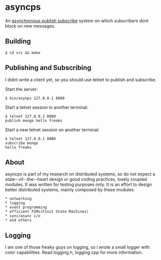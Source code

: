 asyncps
=======

An [asynchronous publish subscribe](http://en.wikipedia.org/wiki/Publish%E2%80%93subscribe_pattern) system on which subscribers dont block
on new messages.


## Building
    $ cd src && make


## Publishing and Subscribing
I didnt write a client yet, so
you should use telnet to publish and subscribe.

Start the server:

    $ bin/asynps 127.0.0.1 8080

Start a telnet session in another terminal:

    $ telnet 127.0.0.1 8080
    publish mongo hello freaks


Start a new telnet session on another terminal:

    $ telnet 127.0.0.1 8080
    subscribe mongo
    hello freaks

## About
asyncps is part of my research on distributed systems, so do not
expect a state--of--the--heart design or good coding practices, 
losely coupled modules. It was written for testing purposes only.
It is an effort to design better distributed systems, mainly
composed by these modules:

    * networking
    * logging
    * event programming
    * efficient FSMs(Finit State Machines)
    * sync/async i/o
    * and others

## Logging
I am one of those freaky guys on logging, so i wrote
a small logger with color capabilities.
Read logging.h, logging.cpp
for more information.
